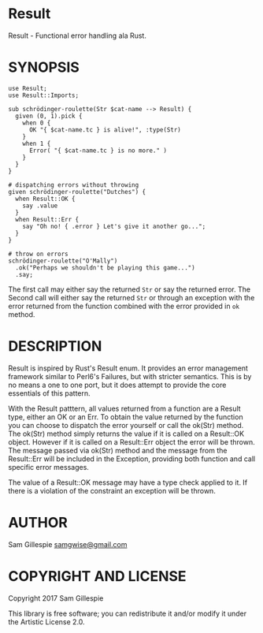 Result
======

Result - Functional error handling ala Rust.

SYNOPSIS
========
```perl6
use Result;
use Result::Imports;

sub schrödinger-roulette(Str $cat-name --> Result) {
  given (0, 1).pick {
    when 0 {
      OK "{ $cat-name.tc } is alive!", :type(Str)
    }
    when 1 {
      Error( "{ $cat-name.tc } is no more." )
    }
  }
}

# dispatching errors without throwing
given schrödinger-roulette("Dutches") {
  when Result::OK {
    say .value
  }
  when Result::Err {
    say "Oh no! { .error } Let's give it another go...";
  }
}

# throw on errors
schrödinger-roulette("O'Mally")
  .ok("Perhaps we shouldn't be playing this game...")
  .say;
```

The first call may either say the returned `Str` or say the returned error.
The Second call will either say the returned `Str` or through an exception with the error returned from the function combined with the error provided in `ok` method.

DESCRIPTION
===========

Result is inspired by Rust's Result enum. It provides an error management framework similar to Perl6's Failures, but with stricter semantics. This is by no means a one to one port, but it does attempt to provide the core essentials of this pattern.

With the Result patttern, all values returned from a function are a Result type, either an OK or an Err. To obtain the value returned by the function you can choose to dispatch the error yourself or call the ok(Str) method. The ok(Str) method simply returns the value if it is called on a Result::OK object. However if it is called on a Result::Err object the error will be thrown. The message passed via ok(Str) method and the message from the Result::Err will be included in the Exception, providing both function and call specific error messages.

The value of a Result::OK message may have a type check applied to it. If there is a violation of the constraint an exception will be thrown.

AUTHOR
======

Sam Gillespie <samgwise@gmail.com>

COPYRIGHT AND LICENSE
=====================

Copyright 2017 Sam Gillespie

This library is free software; you can redistribute it and/or modify it under the Artistic License 2.0.
